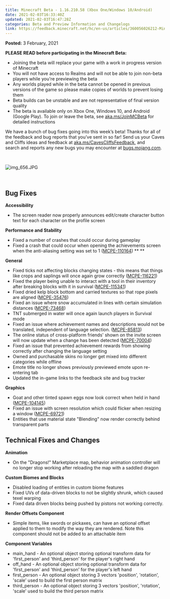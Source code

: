 ```yaml
---
title: Minecraft Beta - 1.16.210.58 (Xbox One/Windows 10/Android)
date: 2021-02-03T16:33:40Z
updated: 2021-02-03T16:47:28Z
categories: Beta and Preview Information and Changelogs
link: https://feedback.minecraft.net/hc/en-us/articles/360056026212-Minecraft-Beta-1-16-210-58-Xbox-One-Windows-10-Android
---
```


**Posted:** 3 February, 2021

**PLEASE READ before participating in the Minecraft Beta:**

- Joining the beta will replace your game with a work in progress version of Minecraft
- You will not have access to Realms and will not be able to join non-beta players while you're previewing the beta
- Any worlds played while in the beta cannot be opened in previous versions of the game so please make copies of worlds to prevent losing them
- Beta builds can be unstable and are not representative of final version quality
- The beta is available only on Xbox One, Windows 10, and Android (Google Play). To join or leave the beta, see [aka.ms/JoinMCBeta](https://aka.ms/JoinMCBeta) for detailed instructions

We have a bunch of bug fixes going into this week’s beta! Thanks for all of the feedback and bug reports that you’ve sent in so far! Send us your Caves and Cliffs ideas and feedback at [aka.ms/CavesCliffsFeedback](https://aka.ms/CavesCliffsFeedback), and search and reports any new bugs you may encounter at [bugs.mojang.com](https://bugs.mojang.com/).

 

![img_656.JPG](https://feedback.minecraft.net/hc/article_attachments/360084662732/img_656.JPG)

 

## **Bug Fixes**

**Accessibility**

- The screen reader now properly announces edit/create character button text for each character on the profile screen

**Performance and Stability**

- Fixed a number of crashes that could occur during gameplay
- Fixed a crash that could occur when opening the achievements screen when the anti-aliasing setting was set to 1 ([MCPE-110164](https://bugs.mojang.com/browse/MCPE-110164)) ** **

**General**

- Fixed ticks not affecting blocks changing states - this means that things like crops and saplings will once again grow correctly ([MCPE-116221](https://bugs.mojang.com/browse/MCPE-116221))
- Fixed the player being unable to interact with a tool in their inventory after breaking blocks with it in survival ([MCPE-115341](https://bugs.mojang.com/browse/MCPE-115341))
- Fixed dried kelp block bottom and carried textures so that rope pixels are aligned ([MCPE-35476](https://bugs.mojang.com/browse/MCPE-35476))
- Fixed an issue where snow accumulated in lines with certain simulation distances ([MCPE-73468](https://bugs.mojang.com/browse/MCPE-73468))
- TNT submerged in water will once again launch players in Survival mode
- Fixed an issue where achievement names and descriptions would not be translated, independent of language selection. ([MCPE-85813](https://bugs.mojang.com/browse/MCPE-85813))
- The online status of cross-platform friends' shown on the invite screen will now update when a change has been detected ([MCPE-70004](https://bugs.mojang.com/browse/MCPE-70004))
- Fixed an issue that prevented achievement rewards from showing correctly after changing the language setting
- Owned and purchasable skins no longer get mixed into different categories while offline
- Emote title no longer shows previously previewed emote upon re-entering tab
- Updated the in-game links to the feedback site and bug tracker

**Graphics**

- Goat and other tinted spawn eggs now look correct when held in hand ([MCPE-104145](https://bugs.mojang.com/browse/MCPE-104145))
- Fixed an issue with screen resolution which could flicker when resizing a window ([MCPE-69721](https://bugs.mojang.com/browse/MCPE-69721))
- Entities that use material state "Blending" now render correctly behind transparent parts

## **Technical Fixes and Changes**

**Animation**

- On the "Dragons!" Marketplace map, behavior animation controller will no longer stop working after reloading the map with a saddled dragon

**Custom Biomes and Blocks**

- Disabled loading of entities in custom biome features
- Fixed UVs of data-driven blocks to not be slightly shrunk, which caused texel warping
- Fixed data driven blocks being pushed by pistons not working correctly.

**Render Offsets Component**

- Simple items, like swords or pickaxes, can have an optional offset applied to them to modify the way they are rendered. Note this component should not be added to an attachable item

**Component Variables**

- main_hand - An optional object storing optional transform data for 'first_person' and 'third_person' for the player's right hand
- off_hand - An optional object storing optional transform data for 'first_person' and 'third_person' for the player's left hand
- first_person - An optional object storing 3 vectors 'position', 'rotation', 'scale' used to build the first person matrix
- third_person - An optional object storing 3 vectors 'position', 'rotation', 'scale' used to build the third person matrix
